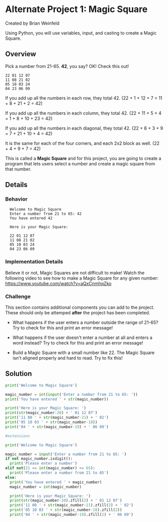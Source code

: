 # Alternate Project 1: Magic Square
Created by Brian Weinfeld

Using Python, you will use variables, input, and casting to create a Magic Square. 

## Overview

Pick a number from 21-65. __42__, you say? OK! Check this out!

```
22 01 12 07
11 08 21 02
05 10 03 24
04 23 06 09
```

If you add up all the numbers in each row, they total 42. (22 + 1 + 12 + 7 = 11 + 8 + 21 + 2 = 42)

If you add up all the numbers in each column, they total 42. (22 + 11 + 5 + 4 = 1 + 8 + 10 + 23 = 42)

If you add up all the numbers in each diagonal, they total 42. (22 + 8 + 3 + 9 = 7 + 21 + 10 + 4 = 42)

It is the same for each of the four corners, and each 2x2 block as well. (22 + 4 + 9 + 7 = 42)

This is called a __Magic Square__ and for this project, you are going to create a program that lets users select a number and create a magic square from that number.

## Details

### Behavior

```
  Welcome to Magic Square
  Enter a number from 21 to 65: 42
  You have entered 42

  Here is your Magic Square:

  22 01 12 07
  11 08 21 02
  05 10 03 24
  04 23 06 09
```

### Implementation Details

Believe it or not, Magic Squares are not difficult to make! Watch the following video to see how to make a Magic Square for any given number: https://www.youtube.com/watch?v=aQxCnmhqZko

### Challenge

This section contains additional components you can add to the project. These should only be attemped __after__ the project has been completed.

* What happens if the user enters a number outside the range of 21-65? Try to check for this and print an error message!

* What happens if the user doesn't enter a number at all and enters a word instead? Try to check for this and print an error message!

* Build a Magic Square with a small number like 22. The Magic Square isn't aligned properly and hard to read. Try to fix this!

## Solution

```python
print('Welcome to Magic Square')

magic_number = int(input('Enter a number from 21 to 65: '))
print('You have entered ' + str(magic_number))

print('Here is your Magic Square: ') 
print(str(magic_number-20) + ' 01 12 07')
print('11 08 ' + str(magic_number-21) + ' 02')
print('05 10 03 ' + str(magic_number-18))
print('04 ' + str(magic_number-19) + ' 06 09')

#extensions

print('Welcome to Magic Square')

magic_number = input('Enter a number from 21 to 65: ')
if not magic_number.isdigit():
  print('Please enter a number')
elif not(21 <= int(magic_number) <= 65):
  print('Please enter a number from 21 to 65')
else:
  print('You have entered ' + magic_number)
  magic_number = int(magic_number)

  print('Here is your Magic Square: ')
  print(str(magic_number-20).zfill(2) + ' 01 12 07')
  print('11 08 ' + str(magic_number-21).zfill(2) + ' 02')
  print('05 10 03 ' + str(magic_number-18).zfill(2))
  print('04 ' + str(magic_number-19).zfill(2) + ' 06 09')
 ```
